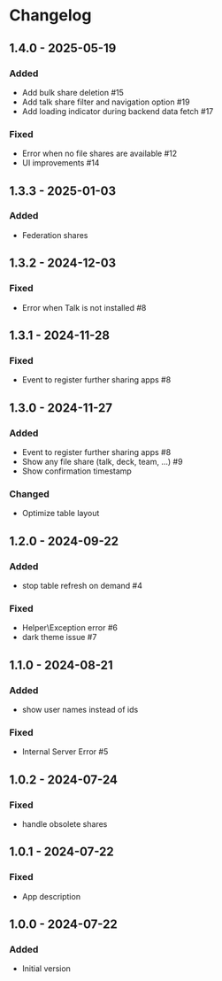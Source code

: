# Changelog

## 1.4.0 - 2025-05-19
### Added
- Add bulk share deletion #15
- Add talk share filter and navigation option #19
- Add loading indicator during backend data fetch #17

### Fixed
- Error when no file shares are available #12
- UI improvements #14

## 1.3.3 - 2025-01-03
### Added
- Federation shares

## 1.3.2 - 2024-12-03
### Fixed
- Error when Talk is not installed #8

## 1.3.1 - 2024-11-28
### Fixed
- Event to register further sharing apps #8

## 1.3.0 - 2024-11-27
### Added
- Event to register further sharing apps #8
- Show any file share (talk, deck, team, ...) #9
- Show confirmation timestamp

### Changed
- Optimize table layout

## 1.2.0 - 2024-09-22
### Added
- stop table refresh on demand #4

### Fixed
- Helper\Exception error #6
- dark theme issue #7

## 1.1.0 - 2024-08-21
### Added
- show user names instead of ids

### Fixed
- Internal Server Error #5

## 1.0.2 - 2024-07-24
### Fixed
- handle obsolete shares

## 1.0.1 - 2024-07-22
### Fixed
- App description

## 1.0.0 - 2024-07-22
### Added
- Initial version